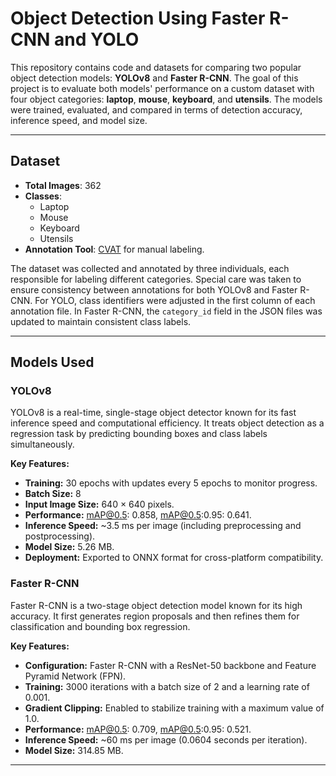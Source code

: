 # Object Detection Using Faster R-CNN and YOLO

This repository contains code and datasets for comparing two popular object detection models: **YOLOv8** and **Faster R-CNN**. The goal of this project is to evaluate both models' performance on a custom dataset with four object categories: **laptop**, **mouse**, **keyboard**, and **utensils**. The models were trained, evaluated, and compared in terms of detection accuracy, inference speed, and model size.

---

## Dataset

- **Total Images**: 362
- **Classes**: 
  - Laptop
  - Mouse
  - Keyboard
  - Utensils
- **Annotation Tool**: [CVAT](https://cvat.org) for manual labeling.

The dataset was collected and annotated by three individuals, each responsible for labeling different categories. Special care was taken to ensure consistency between annotations for both YOLOv8 and Faster R-CNN. For YOLO, class identifiers were adjusted in the first column of each annotation file. In Faster R-CNN, the `category_id` field in the JSON files was updated to maintain consistent class labels.

---

## Models Used

### YOLOv8
YOLOv8 is a real-time, single-stage object detector known for its fast inference speed and computational efficiency. It treats object detection as a regression task by predicting bounding boxes and class labels simultaneously. 

**Key Features:**
- **Training:** 30 epochs with updates every 5 epochs to monitor progress.
- **Batch Size:** 8
- **Input Image Size:** 640 × 640 pixels.
- **Performance:** mAP@0.5: 0.858, mAP@0.5:0.95: 0.641.
- **Inference Speed:** ~3.5 ms per image (including preprocessing and postprocessing).
- **Model Size:** 5.26 MB.
- **Deployment:** Exported to ONNX format for cross-platform compatibility.

### Faster R-CNN
Faster R-CNN is a two-stage object detection model known for its high accuracy. It first generates region proposals and then refines them for classification and bounding box regression.

**Key Features:**
- **Configuration:** Faster R-CNN with a ResNet-50 backbone and Feature Pyramid Network (FPN).
- **Training:** 3000 iterations with a batch size of 2 and a learning rate of 0.001.
- **Gradient Clipping:** Enabled to stabilize training with a maximum value of 1.0.
- **Performance:** mAP@0.5: 0.709, mAP@0.5:0.95: 0.521.
- **Inference Speed:** ~60 ms per image (0.0604 seconds per iteration).
- **Model Size:** 314.85 MB.

---
